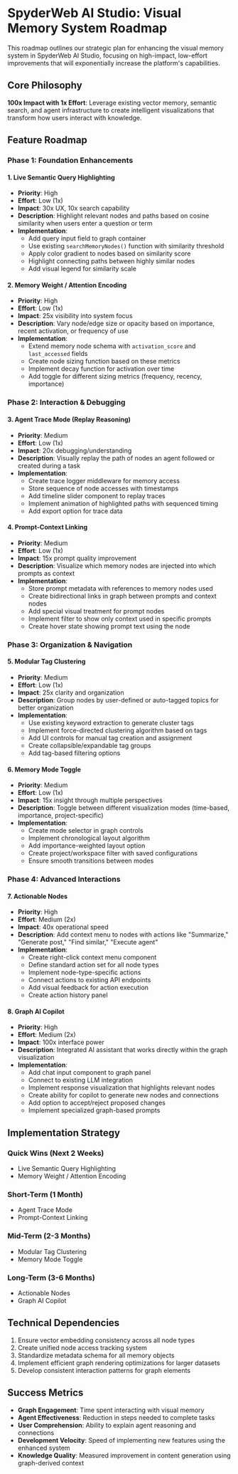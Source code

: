 # SpyderWeb AI Studio: Visual Memory System Roadmap

This roadmap outlines our strategic plan for enhancing the visual memory system in SpyderWeb AI Studio, focusing on high-impact, low-effort improvements that will exponentially increase the platform's capabilities.

## Core Philosophy

**100x Impact with 1x Effort**: Leverage existing vector memory, semantic search, and agent infrastructure to create intelligent visualizations that transform how users interact with knowledge.

## Feature Roadmap

### Phase 1: Foundation Enhancements

#### 1. Live Semantic Query Highlighting
- **Priority**: High
- **Effort**: Low (1x)
- **Impact**: 30x UX, 10x search capability
- **Description**: Highlight relevant nodes and paths based on cosine similarity when users enter a question or term
- **Implementation**:
  - Add query input field to graph container
  - Use existing `searchMemoryNodes()` function with similarity threshold
  - Apply color gradient to nodes based on similarity score
  - Highlight connecting paths between highly similar nodes
  - Add visual legend for similarity scale

#### 2. Memory Weight / Attention Encoding
- **Priority**: High
- **Effort**: Low (1x)
- **Impact**: 25x visibility into system focus
- **Description**: Vary node/edge size or opacity based on importance, recent activation, or frequency of use
- **Implementation**:
  - Extend memory node schema with `activation_score` and `last_accessed` fields
  - Create node sizing function based on these metrics
  - Implement decay function for activation over time
  - Add toggle for different sizing metrics (frequency, recency, importance)

### Phase 2: Interaction & Debugging

#### 3. Agent Trace Mode (Replay Reasoning)
- **Priority**: Medium
- **Effort**: Low (1x)
- **Impact**: 20x debugging/understanding
- **Description**: Visually replay the path of nodes an agent followed or created during a task
- **Implementation**:
  - Create trace logger middleware for memory access
  - Store sequence of node accesses with timestamps
  - Add timeline slider component to replay traces
  - Implement animation of highlighted paths with sequenced timing
  - Add export option for trace data

#### 4. Prompt-Context Linking
- **Priority**: Medium
- **Effort**: Low (1x)
- **Impact**: 15x prompt quality improvement
- **Description**: Visualize which memory nodes are injected into which prompts as context
- **Implementation**:
  - Store prompt metadata with references to memory nodes used
  - Create bidirectional links in graph between prompts and context nodes
  - Add special visual treatment for prompt nodes
  - Implement filter to show only context used in specific prompts
  - Create hover state showing prompt text using the node

### Phase 3: Organization & Navigation

#### 5. Modular Tag Clustering
- **Priority**: Medium
- **Effort**: Low (1x)
- **Impact**: 25x clarity and organization
- **Description**: Group nodes by user-defined or auto-tagged topics for better organization
- **Implementation**:
  - Use existing keyword extraction to generate cluster tags
  - Implement force-directed clustering algorithm based on tags
  - Add UI controls for manual tag creation and assignment
  - Create collapsible/expandable tag groups
  - Add tag-based filtering options

#### 6. Memory Mode Toggle
- **Priority**: Medium
- **Effort**: Low (1x)
- **Impact**: 15x insight through multiple perspectives
- **Description**: Toggle between different visualization modes (time-based, importance, project-specific)
- **Implementation**:
  - Create mode selector in graph controls
  - Implement chronological layout algorithm
  - Add importance-weighted layout option
  - Create project/workspace filter with saved configurations
  - Ensure smooth transitions between modes

### Phase 4: Advanced Interactions

#### 7. Actionable Nodes
- **Priority**: High
- **Effort**: Medium (2x)
- **Impact**: 40x operational speed
- **Description**: Add context menu to nodes with actions like "Summarize," "Generate post," "Find similar," "Execute agent"
- **Implementation**:
  - Create right-click context menu component
  - Define standard action set for all node types
  - Implement node-type-specific actions
  - Connect actions to existing API endpoints
  - Add visual feedback for action execution
  - Create action history panel

#### 8. Graph AI Copilot
- **Priority**: High
- **Effort**: Medium (2x)
- **Impact**: 100x interface power
- **Description**: Integrated AI assistant that works directly within the graph visualization
- **Implementation**:
  - Add chat input component to graph panel
  - Connect to existing LLM integration
  - Implement response visualization that highlights relevant nodes
  - Create ability for copilot to generate new nodes and connections
  - Add option to accept/reject proposed changes
  - Implement specialized graph-based prompts

## Implementation Strategy

### Quick Wins (Next 2 Weeks)
- Live Semantic Query Highlighting
- Memory Weight / Attention Encoding

### Short-Term (1 Month)
- Agent Trace Mode
- Prompt-Context Linking

### Mid-Term (2-3 Months)
- Modular Tag Clustering
- Memory Mode Toggle

### Long-Term (3-6 Months)
- Actionable Nodes
- Graph AI Copilot

## Technical Dependencies

1. Ensure vector embedding consistency across all node types
2. Create unified node access tracking system
3. Standardize metadata schema for all memory objects
4. Implement efficient graph rendering optimizations for larger datasets
5. Develop consistent interaction patterns for graph elements

## Success Metrics

- **Graph Engagement**: Time spent interacting with visual memory
- **Agent Effectiveness**: Reduction in steps needed to complete tasks
- **User Comprehension**: Ability to explain agent reasoning and connections
- **Development Velocity**: Speed of implementing new features using the enhanced system
- **Knowledge Quality**: Measured improvement in content generation using graph-derived context 